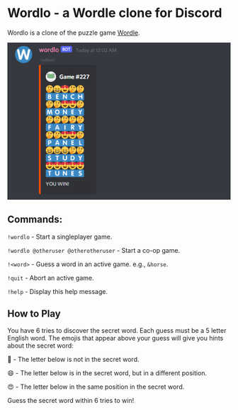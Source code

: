 # Wordlo - a Wordle clone for Discord

Wordlo is a clone of the puzzle game [Wordle](https://www.powerlanguage.co.uk/wordle/).

![Screenshot](screenshot.png)

## Commands:
`!wordlo` - Start a singleplayer game.

`!wordlo @otheruser @otherotheruser` - Start a co-op game.

`!<word>` - Guess a word in an active game. e.g., `&horse`.

`!quit` - Abort an active game.

`!help` - Display this help message.

## How to Play
You have 6 tries to discover the secret word. Each guess must be a 5 letter
English word. The emojis that appear above your guess will give you hints about
the secret word:

🤔 - The letter below is not in the secret word.

😄 - The letter below is in the secret word, but in a different position.

😍 - The letter below in the same position in the secret word.

Guess the secret word within 6 tries to win!
